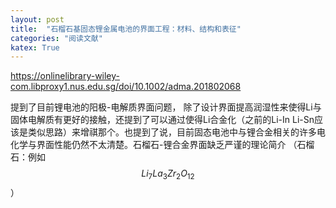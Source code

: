 ```yaml
---
layout: post
title:  "石榴石基固态锂金属电池的界面工程：材料、结构和表征"
categories: "阅读文献"
katex: True
---
```

https://onlinelibrary-wiley-com.libproxy1.nus.edu.sg/doi/10.1002/adma.201802068

提到了目前锂电池的阳极-电解质界面问题，
除了设计界面提高润湿性来使得Li与固体电解质有更好的接触，还提到了可以通过使得Li合金化（之前的Li-In Li-Sn应该是类似思路）来增祺那个。也提到了说，目前固态电池中与锂合金相关的许多电化学与界面性能仍然不太清楚。石榴石-锂合金界面缺乏严谨的理论简介 （石榴石：例如$$Li_7La_3Zr_2O_{12} $$）